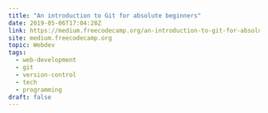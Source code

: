 ```yaml
---
title: "An introduction to Git for absolute beginners"
date: 2019-05-06T17:04:28Z
link: https://medium.freecodecamp.org/an-introduction-to-git-for-absolute-beginners-86fa1d32ff71?source=rss----336d898217ee---4&utm_medium=RSS&utm_source=news.12bit.vn
site: medium.freecodecamp.org
topic: Webdev
tags:
  - web-development
  - git
  - version-control
  - tech
  - programming
draft: false
---
```

